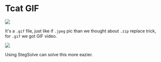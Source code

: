 # **Tcat GIF**
![](https://media.giphy.com/media/l1KcPqTTqywGz1YxG/giphy.gif)

It's a `.gif` file, just like if `.jpeg` pic than we thought about `.zip` replace trick, for `.gif` we got GIF video.

![](https://i.imgur.com/14LUWh8.png)

Using StegSolve can solve this more eazier.
